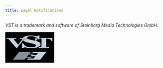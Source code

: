 ```yaml
---
title: Legal Notifications
---
```

*VST is a trademark and software of Steinberg Media Technologies GmbH.*

![](/images/documentation-audiosdk-latest-concepts-os-vst-legal-0.png)  
